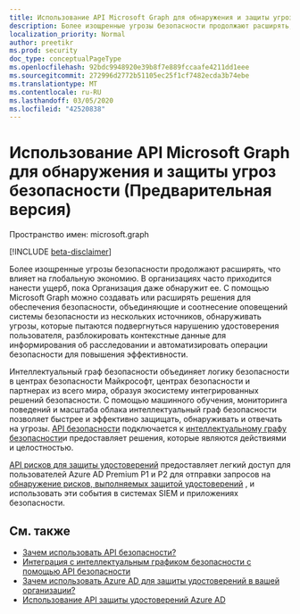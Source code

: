 ```yaml
---
title: Использование API Microsoft Graph для обнаружения и защиты угроз безопасности (Предварительная версия)
description: Более изощренные угрозы безопасности продолжают расширять, что влияет на глобальную экономию. В организациях часто приходится нанести ущерб, пока Организация даже обнаружит ее. С помощью Microsoft Graph можно создавать или расширять решения для обеспечения безопасности, объединяющие и соотнесение оповещений системы безопасности из нескольких источников, обнаруживать угрозы, которые пытаются подвергнуться нарушению удостоверения пользователя, разблокировать контекстные данные для информирования об расследовании и автоматизировать операции безопасности для повышения эффективности.
localization_priority: Normal
author: preetikr
ms.prod: security
doc_type: conceptualPageType
ms.openlocfilehash: 92bdc9948920e39b8f7e889fccaafe4211dd1eee
ms.sourcegitcommit: 272996d2772b51105ec25f1cf7482ecda3b74ebe
ms.translationtype: MT
ms.contentlocale: ru-RU
ms.lasthandoff: 03/05/2020
ms.locfileid: "42520838"
---
```

# <a name="use-the-microsoft-graph-api-for-security-threat-detection-and-protection-preview"></a>Использование API Microsoft Graph для обнаружения и защиты угроз безопасности (Предварительная версия)

Пространство имен: microsoft.graph

[!INCLUDE [beta-disclaimer](../../includes/beta-disclaimer.md)]

Более изощренные угрозы безопасности продолжают расширять, что влияет на глобальную экономию. В организациях часто приходится нанести ущерб, пока Организация даже обнаружит ее. С помощью Microsoft Graph можно создавать или расширять решения для обеспечения безопасности, объединяющие и соотнесение оповещений системы безопасности из нескольких источников, обнаруживать угрозы, которые пытаются подвергнуться нарушению удостоверения пользователя, разблокировать контекстные данные для информирования об расследовании и автоматизировать операции безопасности для повышения эффективности.

Интеллектуальный граф безопасности объединяет логику безопасности в центрах безопасности Майкрософт, центрах безопасности и партнерах из всего мира, образуя экосистему интегрированных решений безопасности. С помощью машинного обучения, мониторинга поведений и масштаба облака интеллектуальный граф безопасности позволяет быстрее и эффективно защищать, обнаруживать и отвечать на угрозы. [API безопасности](security-api-overview.md) подключается к [интеллектуальному графу безопасности](https://www.microsoft.com/en-us/security/intelligence-security-api)и предоставляет решения, которые являются действиями и целостностью.

[API рисков для защиты удостоверений](identityprotection-root.md) предоставляет легкий доступ для пользователей Azure AD Premium P1 и P2 для отправки запросов на [обнаружение рисков, выполняемых защитой удостоверений](/azure/active-directory/active-directory-identityprotection-graph-getting-started) , и использовать эти события в системах SIEM и приложениях безопасности.

## <a name="see-also"></a>См. также

- [Зачем использовать API безопасности?](/graph/security-concept-overview#why-use-the-security-api-and-connect-with-microsoft-intelligent-security-graph)
- [Интеграция с интеллектуальным графиком безопасности с помощью API безопасности](security-api-overview.md)
- [Зачем использовать Azure AD для защиты удостоверений в вашей организации?](/graph/security-concept-overview#why-use-azure-ad-to-protect-identities-in-your-organization)
- [Использование API защиты удостоверений Azure AD](identityprotection-root.md)
